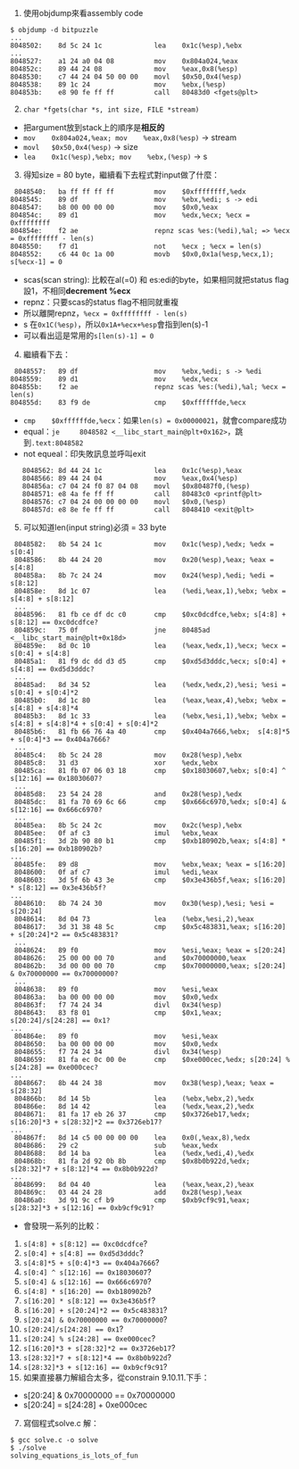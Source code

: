  1. 使用objdump來看assembly code

```
$ objdump -d bitpuzzle
...
8048502:	8d 5c 24 1c          	lea    0x1c(%esp),%ebx
...
8048527:	a1 24 a0 04 08       	mov    0x804a024,%eax
804852c:	89 44 24 08          	mov    %eax,0x8(%esp)
8048530:	c7 44 24 04 50 00 00 	movl   $0x50,0x4(%esp)
8048538:	89 1c 24             	mov    %ebx,(%esp)
804853b:	e8 90 fe ff ff       	call   80483d0 <fgets@plt>
```
 2. ```char *fgets(char *s, int size, FILE *stream)```
  * 把argument放到stack上的順序是**相反的**
  * ```mov    0x804a024,%eax; mov    %eax,0x8(%esp)``` -> stream
  * ```movl   $0x50,0x4(%esp)``` -> size
  * ```lea    0x1c(%esp),%ebx; mov    %ebx,(%esp)``` -> s
 3. 得知size = 80 byte，繼續看下去程式對input做了什麼：

```
 8048540:	ba ff ff ff ff       	mov    $0xffffffff,%edx
8048545:	89 df                	mov    %ebx,%edi; s -> edi
8048547:	b8 00 00 00 00       	mov    $0x0,%eax
804854c:	89 d1                	mov    %edx,%ecx; %ecx = 0xffffffff
804854e:	f2 ae                	repnz scas %es:(%edi),%al; => %ecx = 0xffffffff - len(s)
8048550:	f7 d1                	not    %ecx ; %ecx = len(s)
8048552:	c6 44 0c 1a 00       	movb   $0x0,0x1a(%esp,%ecx,1); s[%ecx-1] = 0
```
  * scas(scan string): 比較在al(=0) 和 es:edi的byte，如果相同就把status flag設1，不相同**decrement %ecx**
  * repnz：只要scas的status flag不相同就重複
  * 所以離開repnz，```%ecx = 0xffffffff - len(s)```
  * s 在```0x1C(%esp)```，所以```0x1A+%ecx+%esp```會指到len(s)-1
  * 可以看出這是常用的```s[len(s)-1] = 0```
 4. 繼續看下去：
```
 8048557:	89 df                	mov    %ebx,%edi; s -> %edi
8048559:	89 d1                	mov    %edx,%ecx
804855b:	f2 ae                	repnz scas %es:(%edi),%al; %ecx = len(s)
804855d:	83 f9 de             	cmp    $0xffffffde,%ecx
```
  * ```cmp    $0xffffffde,%ecx```：如果```len(s) = 0x00000021```，就會compare成功
   * equal：```je     8048582 <__libc_start_main@plt+0x162>```，跳到```.text:8048582```
   * not equeal：印失敗訊息並呼叫exit
```
   8048562:	8d 44 24 1c          	lea    0x1c(%esp),%eax
   8048566:	89 44 24 04          	mov    %eax,0x4(%esp)
   804856a:	c7 04 24 f0 87 04 08 	movl   $0x80487f0,(%esp)
   8048571:	e8 4a fe ff ff       	call   80483c0 <printf@plt>
   8048576:	c7 04 24 00 00 00 00 	movl   $0x0,(%esp)
   804857d:	e8 8e fe ff ff       	call   8048410 <exit@plt>
```
 5. 可以知道len(input string)必須 = 33 byte
```
 8048582:	8b 54 24 1c          	mov    0x1c(%esp),%edx; %edx = s[0:4]
 8048586:	8b 44 24 20          	mov    0x20(%esp),%eax; %eax = s[4:8]
 804858a:	8b 7c 24 24          	mov    0x24(%esp),%edi; %edi = s[8:12]
 804858e:	8d 1c 07             	lea    (%edi,%eax,1),%ebx; %ebx = s[4:8] + s[8:12]
 ...
 8048596:	81 fb ce df dc c0    	cmp    $0xc0dcdfce,%ebx; s[4:8] + s[8:12] == 0xc0dcdfce?
 804859c:	75 0f                	jne    80485ad <__libc_start_main@plt+0x18d>
 804859e:	8d 0c 10             	lea    (%eax,%edx,1),%ecx; %ecx = s[0:4] + s[4:8]
 80485a1:	81 f9 dc dd d3 d5    	cmp    $0xd5d3dddc,%ecx; s[0:4] + s[4:8] == 0xd5d3dddc?
 ...
 80485ad:	8d 34 52             	lea    (%edx,%edx,2),%esi; %esi = s[0:4] + s[0:4]*2
 80485b0:	8d 1c 80             	lea    (%eax,%eax,4),%ebx; %ebx = s[4:8] + s[4:8]*4
 80485b3:	8d 1c 33             	lea    (%ebx,%esi,1),%ebx; %ebx =  s[4:8] + s[4:8]*4 + s[0:4] + s[0:4]*2
 80485b6:	81 fb 66 76 4a 40    	cmp    $0x404a7666,%ebx;  s[4:8]*5 + s[0:4]*3 == 0x404a7666?
 ...
 80485c4:	8b 5c 24 28          	mov    0x28(%esp),%ebx
 80485c8:	31 d3                	xor    %edx,%ebx
 80485ca:	81 fb 07 06 03 18    	cmp    $0x18030607,%ebx; s[0:4] ^ s[12:16] == 0x18030607?
 ...
 80485d8:	23 54 24 28          	and    0x28(%esp),%edx
 80485dc:	81 fa 70 69 6c 66    	cmp    $0x666c6970,%edx; s[0:4] & s[12:16] == 0x666c6970?
 ...
 80485ea:	8b 5c 24 2c          	mov    0x2c(%esp),%ebx
 80485ee:	0f af c3             	imul   %ebx,%eax
 80485f1:	3d 2b 90 80 b1       	cmp    $0xb180902b,%eax; s[4:8] * s[16:20] == 0xb180902b?
...
 80485fe:	89 d8                	mov    %ebx,%eax; %eax = s[16:20]
 8048600:	0f af c7             	imul   %edi,%eax
 8048603:	3d 5f 6b 43 3e       	cmp    $0x3e436b5f,%eax; s[16:20] * s[8:12] == 0x3e436b5f?
...
 8048610:	8b 74 24 30          	mov    0x30(%esp),%esi; %esi = s[20:24]
 8048614:	8d 04 73             	lea    (%ebx,%esi,2),%eax
 8048617:	3d 31 38 48 5c       	cmp    $0x5c483831,%eax; s[16:20] + s[20:24]*2 == 0x5c483831?
 ...
 8048624:	89 f0                	mov    %esi,%eax; %eax = s[20:24]
 8048626:	25 00 00 00 70       	and    $0x70000000,%eax
 804862b:	3d 00 00 00 70       	cmp    $0x70000000,%eax; s[20:24] & 0x70000000 == 0x70000000?
 ...
 8048638:	89 f0                	mov    %esi,%eax
 804863a:	ba 00 00 00 00       	mov    $0x0,%edx
 804863f:	f7 74 24 34          	divl   0x34(%esp)
 8048643:	83 f8 01             	cmp    $0x1,%eax; s[20:24]/s[24:28] == 0x1?
...
 804864e:	89 f0                	mov    %esi,%eax
 8048650:	ba 00 00 00 00       	mov    $0x0,%edx
 8048655:	f7 74 24 34          	divl   0x34(%esp)
 8048659:	81 fa ec 0c 00 0e    	cmp    $0xe000cec,%edx; s[20:24] % s[24:28] == 0xe000cec?
...
 8048667:	8b 44 24 38          	mov    0x38(%esp),%eax; %eax = s[28:32]
 804866b:	8d 14 5b             	lea    (%ebx,%ebx,2),%edx
 804866e:	8d 14 42             	lea    (%edx,%eax,2),%edx
 8048671:	81 fa 17 eb 26 37    	cmp    $0x3726eb17,%edx; s[16:20]*3 + s[28:32]*2 == 0x3726eb17?
...
 804867f:	8d 14 c5 00 00 00 00 	lea    0x0(,%eax,8),%edx
 8048686:	29 c2                	sub    %eax,%edx
 8048688:	8d 14 ba             	lea    (%edx,%edi,4),%edx
 804868b:	81 fa 2d 92 0b 8b    	cmp    $0x8b0b922d,%edx; s[28:32]*7 + s[8:12]*4 == 0x8b0b922d?
...
 8048699:	8d 04 40             	lea    (%eax,%eax,2),%eax
 804869c:	03 44 24 28          	add    0x28(%esp),%eax
 80486a0:	3d 91 9c cf b9       	cmp    $0xb9cf9c91,%eax; s[28:32]*3 + s[12:16] == 0xb9cf9c91?
```
 * 會發現一系列的比較：
  1. ```s[4:8] + s[8:12] == 0xc0dcdfce```?
  2. ```s[0:4] + s[4:8] == 0xd5d3dddc```?
  3. ```s[4:8]*5 + s[0:4]*3 == 0x404a7666```?
  4. ```s[0:4] ^ s[12:16] == 0x18030607```?
  5. ```s[0:4] & s[12:16] == 0x666c6970```?
  6. ```s[4:8] * s[16:20] == 0xb180902b```?
  7. ```s[16:20] * s[8:12] == 0x3e436b5f```?
  8. ```s[16:20] + s[20:24]*2 == 0x5c483831```?
  9. ```s[20:24] & 0x70000000 == 0x70000000```?
  10. ```s[20:24]/s[24:28] == 0x1```?
  11. ```s[20:24] % s[24:28] == 0xe000cec```?
  12. ```s[16:20]*3 + s[28:32]*2 == 0x3726eb17```?
  13. ```s[28:32]*7 + s[8:12]*4 == 0x8b0b922d```?
  14. ```s[28:32]*3 + s[12:16] == 0xb9cf9c91```?
 6. 如果直接暴力解組合太多，從constrain 9.10.11.下手：
  * s[20:24] & 0x70000000 == 0x70000000
  * s[20:24] = s[24:28] + 0xe000cec
 7. 寫個程式solve.c 解：
```
$ gcc solve.c -o solve
$ ./solve
solving_equations_is_lots_of_fun
```
